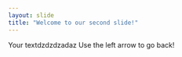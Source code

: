 ```yaml
---
layout: slide
title: "Welcome to our second slide!"
---
```

Your textdzdzdzadaz
Use the left arrow to go back!
